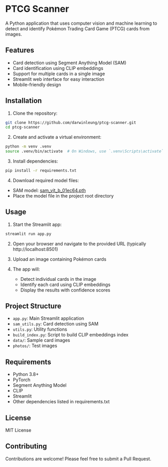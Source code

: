 # PTCG Scanner

A Python application that uses computer vision and machine learning to detect and identify Pokémon Trading Card Game (PTCG) cards from images.

## Features

- Card detection using Segment Anything Model (SAM)
- Card identification using CLIP embeddings
- Support for multiple cards in a single image
- Streamlit web interface for easy interaction
- Mobile-friendly design

## Installation

1. Clone the repository:
```bash
git clone https://github.com/darwinleung/ptcg-scanner.git
cd ptcg-scanner
```

2. Create and activate a virtual environment:
```bash
python -m venv .venv
source .venv/bin/activate  # On Windows, use `.venv\Scripts\activate`
```

3. Install dependencies:
```bash
pip install -r requirements.txt
```

4. Download required model files:
- SAM model: [sam_vit_b_01ec64.pth](https://dl.fbaipublicfiles.com/segment_anything/sam_vit_b_01ec64.pth)
- Place the model file in the project root directory

## Usage

1. Start the Streamlit app:
```bash
streamlit run app.py
```

2. Open your browser and navigate to the provided URL (typically http://localhost:8501)

3. Upload an image containing Pokémon cards

4. The app will:
   - Detect individual cards in the image
   - Identify each card using CLIP embeddings
   - Display the results with confidence scores

## Project Structure

- `app.py`: Main Streamlit application
- `sam_utils.py`: Card detection using SAM
- `utils.py`: Utility functions
- `build_index.py`: Script to build CLIP embeddings index
- `data/`: Sample card images
- `photos/`: Test images

## Requirements

- Python 3.8+
- PyTorch
- Segment Anything Model
- CLIP
- Streamlit
- Other dependencies listed in requirements.txt

## License

MIT License

## Contributing

Contributions are welcome! Please feel free to submit a Pull Request. 